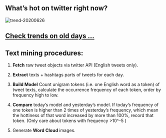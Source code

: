 ## What’s hot on twitter right now?

![trend-20200626][wordcloud]

[wordcloud]: https://raw.githubusercontent.com/xdqc/tweet-trend-everyday/master/word-cloud/trend-20200626.png?token=AF5V4P7ADR6KQBZ4CEDTNIK6AXRMU "trend-20200626"

## [Check trends on old days ...](https://github.com/xdqc/tweet-trend-everyday/tree/master/word-cloud)

## Text mining procedures:

1. **Fetch** raw tweet objects via twitter API (English tweets only).

2. **Extract** texts + hashtags parts of tweets for each day.

3. **Build Model** Count unigram tokens (i.e. one English word as a token) of tweet texts, calculate the occurrence frequency of each token, order by frequency high to low.

4. **Compare** today’s model and yesterday’s model. If today’s frequency of one token is higher than 2 times of yesterday’s frequency, which mean the hottiness of that word increased by more than 100%, record that token. (Only care about tokens with frequency >10^-5 )

5. Generate **Word Cloud** images.
